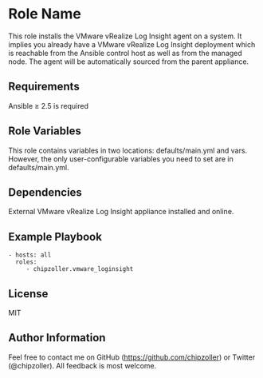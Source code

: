 Role Name
=========

This role installs the VMware vRealize Log Insight agent on a system. It implies you already have a VMware vRealize Log Insight deployment which is reachable from the Ansible control host as well as from the managed node. The agent will be automatically sourced from the parent appliance.

Requirements
------------

Ansible ≥ 2.5 is required

Role Variables
--------------

This role contains variables in two locations: defaults/main.yml and vars. However, the only user-configurable variables you need to set are in defaults/main.yml.

Dependencies
------------

External VMware vRealize Log Insight appliance installed and online.

Example Playbook
----------------

    - hosts: all
      roles:
         - chipzoller.vmware_loginsight

License
-------

MIT

Author Information
------------------

Feel free to contact me on GitHub (https://github.com/chipzoller) or Twitter (@chipzoller). All feedback is most welcome.